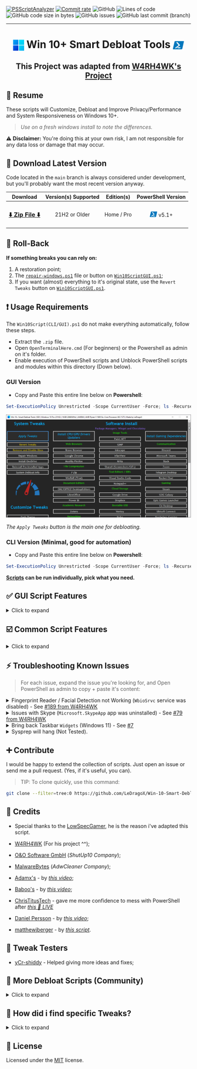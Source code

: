 [![PSScriptAnalyzer](https://github.com/LeDragoX/Win-10-Smart-Debloat-Tools/actions/workflows/powershell-linter.yml/badge.svg?style=flat)](https://github.com/LeDragoX/Win-10-Smart-Debloat-Tools/actions/workflows/powershell-linter.yml)
[![Commit rate](https://img.shields.io/github/commit-activity/m/LeDragoX/Win-10-Smart-Debloat-Tools?label=Commits)](https://github.com/LeDragoX/Win-10-Smart-Debloat-Tools/commits/master)
![GitHub](https://img.shields.io/github/license/LeDragoX/Win-10-Smart-Debloat-Tools?color=blue&label=License)
![Lines of code](https://img.shields.io/tokei/lines/github/LeDragoX/Win-10-Smart-Debloat-Tools?color=blue&label=Total%20lines)
![GitHub code size in bytes](https://img.shields.io/github/languages/code-size/LeDragoX/Win-10-Smart-Debloat-Tools?color=gree&label=Code%20size)
![GitHub issues](https://img.shields.io/github/issues/LeDragoX/Win-10-Smart-Debloat-Tools?label=Issues)
![GitHub last commit (branch)](https://img.shields.io/github/last-commit/LeDragoX/Win-10-Smart-Debloat-Tools/main?label=Last%20commit)

---

<h1 align="center">
	<img width=30px src="src/assets/windows-11-logo.png" style="vertical-align: bottom"> Win 10+ Smart Debloat Tools
	<img width=30px src="src/assets/powershell-icon.png" style="vertical-align: bottom">
</h1>

<h2 align="center">This Project was adapted from <a href="https://github.com/W4RH4WK/Debloat-Windows-10">W4RH4WK's Project</a></h2>

## 📄 Resume

These scripts will Customize, Debloat and Improve Privacy/Performance and System Responsiveness on Windows 10+.

> _Use on a fresh windows install to note the differences._

⚠️ **Disclaimer:** You're doing this at your own risk, I am not responsible for any data loss or damage that may occur.

## 🚀 Download Latest Version

Code located in the `main` branch is always considered under development,
but you'll probably want the most recent version anyway.

<div align="center">
	<table>
		<thead>
			<tr>
				<th>Download</th>
				<th>Version(s) Supported</th>
				<th>Edition(s)</th>
				<th>PowerShell Version</th>
			</tr>
		</thead>
		<tbody>
			<tr align="center">
				<td><h3><a href="https://github.com/LeDragoX/Win-10-Smart-Debloat-Tools/archive/main.zip">⬇️ Zip File ⬇️</a></h3></td>
				<td>21H2 or Older</td>
				<td>Home / Pro</td>
				<td><img width=20px src="src/assets/powershell-icon.png" style="vertical-align: bottom" /> v5.1+</td>
			</tr>
		</tbody>
	</table>
</div>

## 🔄️ Roll-Back

**If something breaks you can rely on:**

1. A restoration point;
2. The [`repair-windows.ps1`](./src/scripts/repair-windows.ps1) file or button on [`Win10ScriptGUI.ps1`](./Win10ScriptGUI.ps1);
3. If you want (almost) everything to it's original state, use the `Revert Tweaks` button on [`Win10ScriptGUI.ps1`](./Win10ScriptGUI.ps1).

## ❗ Usage Requirements

The `Win10Script(CLI/GUI).ps1` do not make everything automatically, follow these steps.

- Extract the `.zip` file.
- Open `OpenTerminalHere.cmd` (For beginners) or the Powershell as admin on it's folder.
- Enable execution of PowerShell scripts and Unblock PowerShell scripts and modules within this directory (Down below).

### **GUI Version**

- Copy and Paste this entire line below on **Powershell**:

```ps1
Set-ExecutionPolicy Unrestricted -Scope CurrentUser -Force; ls -Recurse *.ps*1 | Unblock-File; .\"Win10ScriptGUI.ps1"
```

![Script GUI](./src/assets/script-gui.gif)

_The `Apply Tweaks` button is the main one for debloating._

### **CLI Version** (Minimal, good for automation)

- Copy and Paste this entire line below on **Powershell**:

```ps1
Set-ExecutionPolicy Unrestricted -Scope CurrentUser -Force; ls -Recurse *.ps*1 | Unblock-File; .\"Win10ScriptCLI.ps1"
```

**[Scripts](./src/scripts) can be run individually, pick what you need.**

## ✅ GUI Script Features

<details>
	<summary>Click to expand</summary>

- `Apply Tweaks`: Run every Common Tweak scripts;
- `Revert Tweaks`: Re-apply some tweaks and [Revert] all possible ones, covering the `Scheduled Tasks`, `Services`, `Privacy and Performance`, `Personal` and `Optional Features` tweaks, then try to `Reinstall Pre-Installed Apps`;
- `Remove Xbox from Windows`: Wipe Xbox Apps, disable Services related to Xbox and GameBar/GameDVR; ([`remove-and-disable-xbox.ps1`](./src/scripts/remove-and-disable-xbox.ps1))
- `Repair Windows`: Try to Completely fix the Windows worst problems via Command Line; ([`backup-system.ps1`](./src/scripts/backup-system.ps1) and [`repair-windows.ps1`](./src/scripts/repair-windows.ps1))
- `Reinstall Pre-Installed Apps`: Rebloat Windows with all the Pre-Installed Apps; ([`reinstall-pre-installed-apps.ps1`](./src/utils/reinstall-pre-installed-apps.ps1))
- `System Debloat Info`: Make an overall check-up from disabled and enabled Windows Components (Compare before and after applying tweaks, it's a great difference); ([`system-debloat-info.psm1`](./src/lib/system-debloat-info.psm1))
- `Dark Theme & Light Theme`: Apply [Dark Theme](./src/utils/use-dark-theme.reg) or [Light Theme](./src/utils/use-light-theme.reg) on Windows;
- `Enable/Disable Search Indexing`: Let you choose whether the **Windows Search Service** is [enabled](./src/utils/enable-search-idx.ps1) or [disabled](src/utils/disable-search-idx.ps1);
- `Enable/Disable Background Apps`: Let you choose whether _ALL_ the **Background Apps** are [enabled](./src/utils/enable-bg-apps.reg) or [disabled](src/utils/disable-bg-apps.reg);
- `Enable Telemetry & Disable Telemetry`: Let you choose whether the **Windows Telemetry** is [enabled](./src/utils/enable-telemetry.reg) or [disabled](src/utils/disable-telemetry.reg);
- `Enable/Disable Cortana`: Let you choose whether the **Cortana** is [enabled](./src/utils/enable-cortana.reg) or [disabled](src/utils/disable-cortana.reg);
- `Enable/Disable Xbox GameBar/DVR`: Let you choose whether the **Xbox GameBar/DVR (In-Game)** is [enabled](./src/utils/enable-game-bar-dvr.reg) or [disabled](src/utils/disable-game-bar-dvr.reg);
- `Enable/Disable Clipboard History`: Let you choose whether the **Clipboard History** is [enabled](./src/utils/enable-clipboard-history.reg) or [disabled](src/utils/disable-clipboard-history.reg);
- `Enable/Disable Old Volume Control`: Let you choose whether the **Old Volume Control (Win 7/8.1)** is [enabled](./src/utils/enable-old-volume-control.reg) or [disabled](src/utils/disable-old-volume-control.reg);
- `Install CPU/GPU Driver Updater`: This **WILL NOT** install anymore the drivers, only the drivers updater. ([`install-drivers-updaters.ps1`](./src/scripts/install-drivers-updaters.ps1));
  - The Latest CPU for driver updater. For `Intel`, `Intel DSA (Winget)` (Except AMD);
  - The Latest GPU driver updater. For `Intel (DSA)` and `NVIDIA`, `NVIDIA GeForce Experience (Winget)` (Except AMD);
- `Install Gaming Dependencies`: Install all Gaming Dependencies required to play games (DirectX, VC++ 2005+ (x86 & x64), .NET Framework). ([`install-gaming-dependencies.ps1`](./src/scripts/install-gaming-dependencies.ps1));
- Every software installation is explicitly showed;

</details>

## ☑️ Common Script Features

<details>
	<summary>Click to expand</summary>

- Import all necessary Modules before Executing everything; ([lib folder](./src/lib/))
- Make a Restore Point and Backup the Hosts file; ([`backup-system.ps1`](./src/scripts/backup-system.ps1))
- Install _Chocolatey/Winget_ by default; ([`install-package-managers.ps1`](./src/scripts/install-package-managers.ps1))
  - Auto-Update every available software via `Winget` (12:00/day) and `Chocolatey` (13:00/day);
  - Find the Scheduled Job on `Task Scheduler > "Microsoft\Windows\PowerShell\ScheduledJobs\Chocolatey/Winget Daily Upgrade"`;
- Download AdwCleaner and Run the latest version of for Virus/Adware scan; ([`silent-debloat-softwares.ps1`](./src/scripts/silent-debloat-softwares.ps1))
- Download OOShutUp10 and import all Recommended settings;
- Disable Telemetry from Scheduled Tasks and Optimize it; ([`optimize-scheduled-tasks.ps1`](./src/scripts/optimize-scheduled-tasks.ps1))
- Disable heavy Services, but enable some on SSDs for optimum performance; ([`optimize-services.ps1`](./src/scripts/optimize-services.ps1))
- Remove Bloatware Apps that comes with Windows 10, except from my choice; ([`remove-bloatware-apps.ps1`](./src/scripts/remove-bloatware-apps.ps1))
- Optimize Privacy and Performance settings disabling more telemetry stuff and changing GPOs; ([`optimize-privacy-and-performance.ps1`](./src/scripts/optimize-privacy-and-performance.ps1))
- Apply General Personalization tweaks via Registry and Powershell commands; ([`personal-tweaks.ps1`](./src/scripts/personal-tweaks.ps1))
- Help improve the Security of Windows while maintaining performance; ([`optimize-security.ps1`](./src/scripts/optimize-security.ps1))
- Remove OneDrive completely from the System, re-install is possible via Win Store; ([`remove-onedrive.ps1`](./src/scripts/remove-onedrive.ps1))
- Disable/Enable Windows Features specially for Gaming/Productivity; ([`optimize-windows-features.ps1`](./src/scripts/optimize-windows-features.ps1))
- Install WSL Preview (Only works for Windows 11): ([`win11-wsl-preview-install.ps1`](./src/scripts/win11-wsl-preview-install.ps1))
- In the End it Locks Script's Usage Permission. ([`set-script-policy.psm1`](./src/lib/set-script-policy.psm1))

</details>

## ⚡ Troubleshooting Known Issues

> For each issue, expand the issue you're looking for,
> and Open PowerShell as admin to copy + paste it's content:

<details>
	<summary>Fingerprint Reader / Facial Detection not Working (<code>WbioSrvc</code> service was disabled) - See <a href="https://github.com/W4RH4WK/Debloat-Windows-10/issues/189">#189 from W4RH4WK</a></summary>

```Powershell
Get-Service WbioSrvc | Set-Service -StartupType Automatic -PassThru | Start-Service
```

</details>

<details>
	<summary>Issues with Skype (<code>Microsoft.SkypeApp</code> app was uninstalled) - See <a href="https://github.com/W4RH4WK/Debloat-Windows-10/issues/79">#79 from W4RH4WK</a></summary>

```Powershell
winget install --silent --source "msstore" --id "Microsoft.Skype"
```

</details>

<details>
	<summary>Bring back Taskbar <code>Widgets</code> (Windows 11) - See <a href="https://github.com/LeDragoX/Win-10-Smart-Debloat-Tools/issues/7">#7</a></summary>

1. Press `Win + R` then paste this protocol: `ms-windows-store://pdp/?ProductId=9MSSGKG348SP`
2. Then click `Get`/`Install`
3. After this, open the `Taskbar Settings` and enable the `Widgets` button again

</details>

<details>
	<summary>Sysprep will hang (Not Tested).</summary>

> _No solution yet, do a Google search_

</details>

## ➕ Contribute

I would be happy to extend the collection of scripts.
Just open an issue or send me a pull request. (Yes, if it's useful, you can).

> TIP: To clone quickly, use this command:

```sh
git clone --filter=tree:0 https://github.com/LeDragoX/Win-10-Smart-Debloat-Tools.git
```

## 🤍 Credits

- Special thanks to the [LowSpecGamer](https://youtu.be/IU5F01oOzQQ?t=324), he is the reason i've adapted this script.

- [W4RH4WK](https://github.com/W4RH4WK) (For his project ^^);
- [O&O Software GmbH](https://www.oo-software.com/en/company) (_ShutUp10 Company_);
- [MalwareBytes](https://br.malwarebytes.com/company/) (_AdwCleaner Company_);
- [Adamx's](https://www.youtube.com/channel/UCjidjWX76LR1g5yx18NSrLA) - by [_this video_](https://youtu.be/hQSkPmZRCjc);
- [Baboo's](https://www.youtube.com/user/baboo) - by [_this video_](https://youtu.be/qWESrvP_uU8);
- [ChrisTitusTech](https://www.youtube.com/channel/UCg6gPGh8HU2U01vaFCAsvmQ) - gave me more confidence to mess with PowerShell after [_this 🔴 LIVE_](https://youtu.be/ER27pGt5wH0)
- [Daniel Persson](https://www.youtube.com/channel/UCnG-TN23lswO6QbvWhMtxpA) - by [_this video_](https://youtu.be/EfrT_Bvgles);
- [matthewjberger](https://gist.github.com/matthewjberger) - by [_this script_](https://gist.github.com/matthewjberger/2f4295887d6cb5738fa34e597f457b7f).

## 🔧 Tweak Testers

- [yCr-shiddy](https://github.com/yCr-shiddy) - Helped giving more ideas and fixes;

## 🏅 More Debloat Scripts (Community)

<details>
    <summary>Click to expand</summary>
<p>The scripts are designed to run With/Without (GUI/CLI) any user interaction. Modify them beforehand. If you want a more interactive approach check out:</p>

- [win10script](https://github.com/ChrisTitusTech/win10script) from [ChrisTitusTech](https://github.com/ChrisTitusTech) (Recommended);
- [Windows10Debloater](https://github.com/Sycnex/Windows10Debloater) from [Sycnex](https://github.com/Sycnex);
- [Sophia-Script-for-Windows](https://github.com/farag2/Sophia-Script-for-Windows) from [farag2](https://github.com/farag2);
- [Windows-Optimize-Harden-Debloat](https://github.com/simeononsecurity/Windows-Optimize-Harden-Debloat);
- [Windows-Optimize-Debloat](https://github.com/simeononsecurity/Windows-Optimize-Debloat).

</details>

## 🔎 How did i find specific Tweaks?

<details>
	<summary>Click to expand</summary>
	<p>How To (Advanced Users)</p>

By using [SysInternal Suite](https://docs.microsoft.com/en-us/sysinternals/downloads/sysinternals-suite) `Procmon(64).exe` i could track the `SystemSettings.exe` by filtering per Process Name `(Ctrl + L)`.

- But, not every time filtering the application you want will show the registry tweaks that were applied, so make sure other processes appear.
- Then use `Clearing the list (Ctrl + X)` (But make sure it is `Capturing the Events (Ctrl + E)`) and finally, applying an option of the Windows Configurations
  and searching the Registry Key inside `Procmon(64).exe`.
- Also make sure to disable the Events being captured `(Ctrl + E)` after applying a specific config.

![Grab the current tweak on registry with Procmon64.exe](./src/assets/grab-the-current-tweak-on-registry-with-procmon64.png)

After finding the right register Key, you just need to Right-Click and select `Jump To... (Ctrl + J)` to get on it's directory.

![Showing on regedit](./src/assets/showing-on-regedit.png)

</details>

## 📝 License

Licensed under the [MIT](LICENSE.txt) license.
